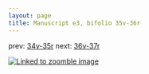 ```yaml
---
layout: page
title: Manuscript e3, bifolio 35v-36r
---
```


prev: [34v-35r](../34v-35r/) next: [36v-37r](../36v-37r/)



[![Linked to zoomble image](http://www.homermultitext.org/iipsrv?IIIF=/project/homer/pyramidal/deepzoom/hmt/e3bifolio/v1/vb_35v_36r.tif/full/2000,/0/default.jpg)](http://www.homermultitext.org/ict2/?urn=urn:cite2:hmt:e3bifolio.v1:vb_35v_36r)


